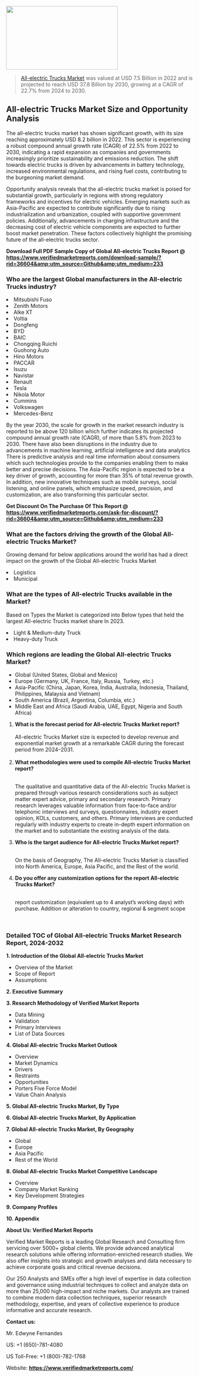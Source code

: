 <img src="https://ffe5etoiles.com/wp-content/uploads/2024/12/MST1-300x171.png" alt="" width="300" height="171" class="alignnone size-medium wp-image-20088" /><blockquote><p><p><a href="https://www.verifiedmarketreports.com/download-sample/?rid=36604&utm_source=Github&utm_medium=233" target="_blank">All-electric Trucks Market</a> was valued at USD 7.5 Billion in 2022 and is projected to reach USD 37.8 Billion by 2030, growing at a CAGR of 22.7% from 2024 to 2030.</p></blockquote><p><h2>All-electric Trucks Market Size and Opportunity Analysis</h2> <p>The all-electric trucks market has shown significant growth, with its size reaching approximately USD 8.2 billion in 2022. This sector is experiencing a robust compound annual growth rate (CAGR) of 22.5% from 2022 to 2030, indicating a rapid expansion as companies and governments increasingly prioritize sustainability and emissions reduction. The shift towards electric trucks is driven by advancements in battery technology, increased environmental regulations, and rising fuel costs, contributing to the burgeoning market demand.</p> <p>Opportunity analysis reveals that the all-electric trucks market is poised for substantial growth, particularly in regions with strong regulatory frameworks and incentives for electric vehicles. Emerging markets such as Asia-Pacific are expected to contribute significantly due to rising industrialization and urbanization, coupled with supportive government policies. Additionally, advancements in charging infrastructure and the decreasing cost of electric vehicle components are expected to further boost market penetration. These factors collectively highlight the promising future of the all-electric trucks sector.</p> </p><p class=""><strong>Download Full PDF Sample Copy of Global All-electric Trucks Report @ <a href="https://www.verifiedmarketreports.com/download-sample/?rid=36604&amp;utm_source=Github&amp;utm_medium=233" target="_blank">https://www.verifiedmarketreports.com/download-sample/?rid=36604&amp;utm_source=Github&amp;utm_medium=233</a></strong></p><h3 id="" class="">Who are the largest Global manufacturers in the All-electric Trucks industry?</h3><p><li>Mitsubishi Fuso</li><li> Zenith Motors</li><li> Alke XT</li><li> Voltia</li><li> Dongfeng</li><li> BYD</li><li> BAIC</li><li> Chongqing Ruichi</li><li> Guohong Auto</li><li> Hino Motors</li><li> PACCAR</li><li> Isuzu</li><li> Navistar</li><li> Renault</li><li> Tesla</li><li> Nikola Motor</li><li> Cummins</li><li> Volkswagen</li><li> Mercedes-Benz</li></p><div class=""><div class="" dir="" data-message-author-role="" data-message-id="" data-message-model-slug=""><div class=""><div class=""><div class=""><div class="" dir="" data-message-author-role="" data-message-id="" data-message-model-slug=""><div class=""><div class=""><p>By the year 2030, the scale for growth in the market research industry is reported to be above 120 billion which further indicates its projected compound annual growth rate (CAGR), of more than 5.8% from 2023 to 2030. There have also been disruptions in the industry due to advancements in machine learning, artificial intelligence and data analytics There is predictive analysis and real time information about consumers which such technologies provide to the companies enabling them to make better and precise decisions. The Asia-Pacific region is expected to be a key driver of growth, accounting for more than 35% of total revenue growth. In addition, new innovative techniques such as mobile surveys, social listening, and online panels, which emphasize speed, precision, and customization, are also transforming this particular sector.</p><p><strong>Get Discount On The Purchase Of This Report @&nbsp; <a href="https://www.verifiedmarketreports.com/ask-for-discount/?rid=36604&amp;utm_source=Github&amp;utm_medium=233" target="_blank">https://www.verifiedmarketreports.com/ask-for-discount/?rid=36604&amp;utm_source=Github&amp;utm_medium=233</a></strong></p></div></div></div></div></div></div></div></div><h3 id="" class="">What are the factors driving the growth of the Global All-electric Trucks Market?</h3><p id="" class="">Growing demand for below applications around the world has had a direct impact on the growth of the Global All-electric Trucks Market</p><p id="" class=""><li>Logistics</li><li> Municipal</li></p><h3 id="" class="">What are the types of All-electric Trucks available in the Market?</h3><p id="" class="">Based on Types the Market is categorized into Below types that held the largest All-electric Trucks market share In 2023.</p><p id="" class=""><li>Light & Medium-duty Truck</li><li> Heavy-duty Truck</li></p><h3 id="" class="">Which regions are leading the Global All-electric Trucks Market?</h3><ul><li>Global (United States, Global and Mexico)</li><li>Europe (Germany, UK, France, Italy, Russia, Turkey, etc.)</li><li>Asia-Pacific (China, Japan, Korea, India, Australia, Indonesia, Thailand, Philippines, Malaysia and Vietnam)</li><li>South America (Brazil, Argentina, Columbia, etc.)</li><li>Middle East and Africa (Saudi Arabia, UAE, Egypt, Nigeria and South Africa)</li></ul><p><ol><li><strong>What is the forecast period for All-electric Trucks Market report?<br /></strong><br /><span data-sheets-root="1" data-sheets-value="{&quot;1&quot;:2,&quot;2&quot;:&quot;XXXX size is expected to develop revenue and exponential market growth at a remarkable CAGR during the forecast period from 2024&ndash;2030.&quot;}" data-sheets-userformat="{&quot;2&quot;:12674,&quot;4&quot;:{&quot;1&quot;:2,&quot;2&quot;:16776960},&quot;10&quot;:2,&quot;11&quot;:0,&quot;15&quot;:&quot;Arial&quot;,&quot;16&quot;:12}">All-electric Trucks Market size is expected to develop revenue and exponential market growth at a remarkable CAGR during the forecast period from 2024&ndash;2031.</span><br /><br /></li><li><strong>What methodologies were used to compile All-electric Trucks Market report?<br /><br /></strong><p>The qualitative and quantitative data of the&nbsp;All-electric Trucks Market is prepared through various research considerations such as subject matter expert advice, primary and secondary research. Primary research leverages valuable information from face-to-face and/or telephonic interviews and surveys, questionnaires, industry expert opinion, KOLs, customers, and others. Primary interviews are conducted regularly with industry experts to create in-depth expert information on the market and to substantiate the existing analysis of the data.&nbsp;</p></li><li><strong>Who is the target audience for All-electric Trucks Market report?<br /><br /></strong><p>On the basis of Geography, The&nbsp;All-electric Trucks Market is classified into North America, Europe, Asia Pacific, and the Rest of the world.</p></li><li><strong>Do you offer any customization options for the report All-electric Trucks Market?<br /><br /></strong><p>report customization (equivalent up to 4 analyst&rsquo;s working days) with purchase. Addition or alteration to country, regional &amp; segment scope</p><p>&nbsp;</p></li></ol></p><h3 id="" class="">Detailed TOC of Global All-electric Trucks Market Research Report, 2024-2032</h3><p id="" class=""><strong>1. Introduction of the Global All-electric Trucks Market</strong></p><ul><li>Overview of the Market</li><li>Scope of Report</li><li>Assumptions</li></ul><p id="" class=""><strong>2. Executive Summary</strong></p><p id="" class=""><strong>3. Research Methodology of&nbsp;Verified Market Reports</strong></p><ul><li>Data Mining</li><li>Validation</li><li>Primary Interviews</li><li>List of Data Sources</li></ul><p id="" class=""><strong>4. Global All-electric Trucks Market Outlook</strong></p><ul><li>Overview</li><li>Market Dynamics</li><li>Drivers</li><li>Restraints</li><li>Opportunities</li><li>Porters Five Force Model</li><li>Value Chain Analysis</li></ul><p id="" class=""><strong>5. Global All-electric Trucks Market, By&nbsp;Type</strong></p><p id="" class=""><strong>6. Global All-electric Trucks Market, By Application</strong></p><p id="" class=""><strong>7. Global All-electric Trucks Market, By Geography</strong></p><ul><li>Global</li><li>Europe</li><li>Asia Pacific</li><li>Rest of the World</li></ul><p id="" class=""><strong>8. Global All-electric Trucks Market Competitive Landscape</strong></p><ul><li>Overview</li><li>Company Market Ranking</li><li>Key Development Strategies</li></ul><p id="" class=""><strong>9. Company Profiles</strong></p><p id="" class=""><strong>10. Appendix</strong></p><p id="" class=""><strong>About Us: Verified Market Reports</strong></p><p id="" class="">Verified Market Reports is a leading Global Research and Consulting firm servicing over 5000+ global clients. We provide advanced analytical research solutions while offering information-enriched research studies. We also offer insights into strategic and growth analyses and data necessary to achieve corporate goals and critical revenue decisions.</p><p id="" class="">Our 250 Analysts and SMEs offer a high level of expertise in data collection and governance using industrial techniques to collect and analyze data on more than 25,000 high-impact and niche markets. Our analysts are trained to combine modern data collection techniques, superior research methodology, expertise, and years of collective experience to produce informative and accurate research.</p><p id="" class=""><strong>Contact us:</strong></p><p id="" class="">Mr. Edwyne Fernandes</p><p id="" class="">US: +1 (650)-781-4080</p><p id="" class="">US Toll-Free: +1 (800)-782-1768</p><p id="" class="">Website: <a target="" data-test-app-aware-link=""><strong>https://www.verifiedmarketreports.com/</strong></a></p>
